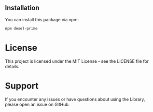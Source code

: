 ## Installation
You can install this package via npm:
```bash
npm desel-prime
```

# License
This project is licensed under the MIT License - see the LICENSE file for details.

# Support
If you encounter any issues or have questions about using the  Library, please open an issue on GitHub.
